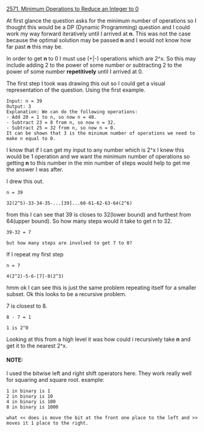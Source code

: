 [2571. Minimum Operations to Reduce an Integer to 0](https://leetcode.com/problems/minimum-operations-to-reduce-an-integer-to-0/description/)

At first glance the question asks for the minimum number of operations so I thought this would be a DP (Dynamic Programming) question and I could work my way forward iteratively until I arrived at __n__.
This was not the case because the optimal solution may be passed __n__ and I would not know how far past __n__ this may be.

In order to get __n__ to 0 I must use (+|-) operations which are 2^x. So this may include adding 2 to the power of some number or subtracting 2 to the power of some number __repetitively__ until I arrived at 0.

The first step I took was drawing this out so I could get a visual representation of the question.
Using the first example.
```
Input: n = 39
Output: 3
Explanation: We can do the following operations:
- Add 20 = 1 to n, so now n = 40.
- Subtract 23 = 8 from n, so now n = 32.
- Subtract 25 = 32 from n, so now n = 0.
It can be shown that 3 is the minimum number of operations we need to make n equal to 0.
```

I know that if I can get my input to any number which is 2^x I knew this would be 1 operation and we want the minimum number of operations so getting __n__ to this number in the min number of steps would help to get me the answer I was after.

I drew this out.

```
n = 39

32(2^5)-33-34-35-...[39]...60-61-62-63-64(2^6)
```

from this I can see that 39 is closes to 32(lower bound) and furthest from 64(upper bound). So how many steps would it take to get n to 32.

```
39-32 = 7

but how many steps are involved to get 7 to 0?
```

If I repeat my first step
```
n = 7

4(2^2)-5-6-[7]-8(2^3)
```

hmm ok I can see this is just the same problem repeating itself for a smaller subset.
Ok this looks to be a recursive problem.

7 is closest to 8.

```
8 - 7 = 1

1 is 2^0
```

Looking at this from a high level it was how could i recursively take __n__ and get it
to the nearest 2^x.

#### NOTE: 
I used the bitwise left and right shift operators here. They work really well for squaring and square root.
example:
```
1 in binary is 1
2 in binary is 10
4 in binary is 100
8 in binary is 1000

what << does is move the bit at the front one place to the left and >> moves it 1 place to the right.
```